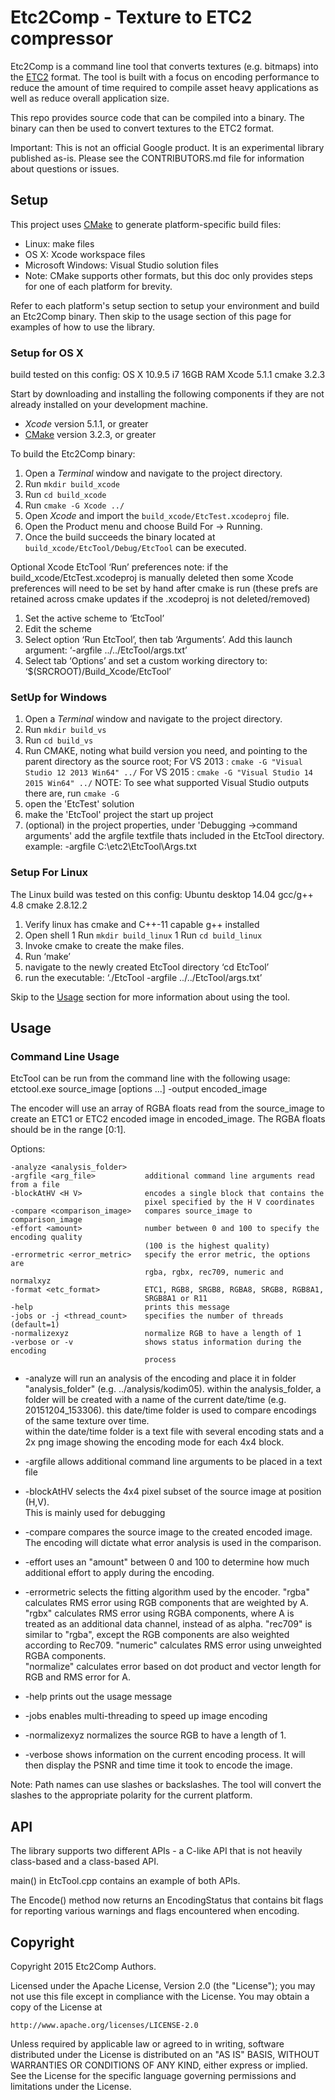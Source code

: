 # Etc2Comp - Texture to ETC2 compressor

Etc2Comp is a command line tool that converts textures (e.g. bitmaps)
into the [ETC2](https://en.wikipedia.org/wiki/Ericsson_Texture_Compression)
format. The tool is built with a focus on encoding performance
to reduce the amount of time required to compile asset heavy applications as
well as reduce overall application size.

This repo provides source code that can be compiled into a binary. The
binary can then be used to convert textures to the ETC2 format.

Important: This is not an official Google product. It is an experimental
library published as-is. Please see the CONTRIBUTORS.md file for information
about questions or issues.

## Setup
This project uses [CMake](https://cmake.org/) to generate platform-specific
build files:
 - Linux: make files
 - OS X: Xcode workspace files
 - Microsoft Windows: Visual Studio solution files
 - Note: CMake supports other formats, but this doc only provides steps for
 one of each platform for brevity.

Refer to each platform's setup section to setup your environment and build
an Etc2Comp binary. Then skip to the usage section of this page for examples
of how to use the library.

### Setup for OS X
 build tested on this config:
  OS X 10.9.5 i7 16GB RAM
  Xcode 5.1.1
  cmake 3.2.3
  
Start by downloading and installing the following components if they are not
already installed on your development machine.
 - *Xcode* version 5.1.1, or greater
 - [CMake](https://cmake.org/download/) version 3.2.3, or greater

To build the Etc2Comp binary:
 1. Open a *Terminal* window and navigate to the project directory.
 1. Run `mkdir build_xcode`
 1. Run `cd build_xcode`
 1. Run `cmake -G Xcode ../`
 1. Open *Xcode* and import the `build_xcode/EtcTest.xcodeproj` file.
 1. Open the Product menu and choose Build For -> Running.
 1. Once the build succeeds the binary located at `build_xcode/EtcTool/Debug/EtcTool`
can be executed.

Optional
Xcode EtcTool ‘Run’ preferences
note: if the build_xcode/EtcTest.xcodeproj is manually deleted then some Xcode preferences 
will need to be set by hand after cmake is run (these prefs are retained across 
cmake updates if the .xcodeproj is not deleted/removed)

1. Set the active scheme to ‘EtcTool’
1. Edit the scheme
1. Select option ‘Run EtcTool’, then tab ‘Arguments’. 
Add this launch argument: ‘-argfile ../../EtcTool/args.txt’
1. Select tab ‘Options’ and set a custom working directory to: ‘$(SRCROOT)/Build_Xcode/EtcTool’

### SetUp for Windows

1. Open a *Terminal* window and navigate to the project directory.
1. Run `mkdir build_vs`
1. Run `cd build_vs`
1. Run CMAKE, noting what build version you need, and pointing to the parent directory as the source root; 
  For VS 2013 : `cmake -G "Visual Studio 12 2013 Win64" ../`
  For VS 2015 : `cmake -G "Visual Studio 14 2015 Win64" ../`
  NOTE: To see what supported Visual Studio outputs there are, run `cmake -G`
1. open the 'EtcTest' solution
1. make the 'EtcTool' project the start up project 
1. (optional) in the project properties, under 'Debugging ->command arguments' 
add the argfile textfile thats included in the EtcTool directory. 
example: -argfile C:\etc2\EtcTool\Args.txt

### Setup For Linux
The Linux build was tested on this config:
  Ubuntu desktop 14.04
  gcc/g++ 4.8
  cmake 2.8.12.2

1. Verify linux has cmake and C++-11 capable g++ installed
1. Open shell
1  Run `mkdir build_linux`
1  Run `cd build_linux`
1. Invoke cmake to create the make files.
1. Run ‘make’
1. navigate to the newly created EtcTool directory ‘cd EtcTool’
1. run the executable: ‘./EtcTool -argfile ../../EtcTool/args.txt’

Skip to the <a href="#usage">Usage</a> section for more information about using the
tool.

## Usage

### Command Line Usage
EtcTool can be run from the command line with the following usage:
    etctool.exe source_image [options ...] -output encoded_image

The encoder will use an array of RGBA floats read from the source_image to create 
an ETC1 or ETC2 encoded image in encoded_image.  The RGBA floats should be in the 
range [0:1].

Options:

    -analyze <analysis_folder>
    -argfile <arg_file>           additional command line arguments read from a file
    -blockAtHV <H V>              encodes a single block that contains the
                                  pixel specified by the H V coordinates
    -compare <comparison_image>   compares source_image to comparison_image
    -effort <amount>              number between 0 and 100 to specify the encoding quality 
                                  (100 is the highest quality)
    -errormetric <error_metric>   specify the error metric, the options are
                                  rgba, rgbx, rec709, numeric and normalxyz
    -format <etc_format>          ETC1, RGB8, SRGB8, RGBA8, SRGB8, RGB8A1,
                                  SRGB8A1 or R11
    -help                         prints this message
    -jobs or -j <thread_count>    specifies the number of threads (default=1)
    -normalizexyz                 normalize RGB to have a length of 1
    -verbose or -v                shows status information during the encoding
                                  process

* -analyze will run an analysis of the encoding and place it in folder 
"analysis_folder" (e.g. ../analysis/kodim05).  within the analysis_folder, a folder 
will be created with a name of the current date/time (e.g. 20151204_153306).  this 
date/time folder is used to compare encodings of the same texture over time.  
within the date/time folder is a text file with several encoding stats and a 2x png 
image showing the encoding mode for each 4x4 block.

* -argfile allows additional command line arguments to be placed in a text file

* -blockAtHV selects the 4x4 pixel subset of the source image at position (H,V).  
This is mainly used for debugging

* -compare compares the source image to the created encoded image. The encoding
will dictate what error analysis is used in the comparison.

* -effort uses an "amount" between 0 and 100 to determine how much additional effort 
to apply during the encoding.

* -errormetric selects the fitting algorithm used by the encoder.  "rgba" calculates 
RMS error using RGB components that are weighted by A.  "rgbx" calculates RMS error 
using RGBA components, where A is treated as an additional data channel, instead of 
as alpha.  "rec709" is similar to "rgba", except the RGB components are also weighted 
according to Rec709.  "numeric" calculates RMS error using unweighted RGBA components.  
"normalize" calculates error based on dot product and vector length for RGB and RMS 
error for A.

* -help prints out the usage message

* -jobs enables multi-threading to speed up image encoding

* -normalizexyz normalizes the source RGB to have a length of 1.

* -verbose shows information on the current encoding process. It will then display the 
PSNR and time time it took to encode the image.

Note: Path names can use slashes or backslashes.  The tool will convert the 
slashes to the appropriate polarity for the current platform.


## API

The library supports two different APIs - a C-like API that is not heavily 
class-based and a class-based API.

main() in EtcTool.cpp contains an example of both APIs.

The Encode() method now returns an EncodingStatus that contains bit flags for
reporting various warnings and flags encountered when encoding.


## Copyright
Copyright 2015 Etc2Comp Authors.

Licensed under the Apache License, Version 2.0 (the "License");
you may not use this file except in compliance with the License.
You may obtain a copy of the License at

    http://www.apache.org/licenses/LICENSE-2.0

Unless required by applicable law or agreed to in writing, software
distributed under the License is distributed on an "AS IS" BASIS,
WITHOUT WARRANTIES OR CONDITIONS OF ANY KIND, either express or implied.
See the License for the specific language governing permissions and
limitations under the License.
